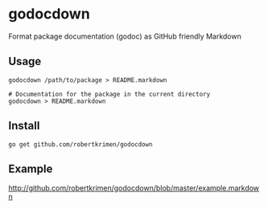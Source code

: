 # godocdown

Format package documentation (godoc) as GitHub friendly Markdown

## Usage

    godocdown /path/to/package > README.markdown

    # Documentation for the package in the current directory
    godocdown > README.markdown

## Install

    go get github.com/robertkrimen/godocdown

## Example

http://github.com/robertkrimen/godocdown/blob/master/example.markdown
